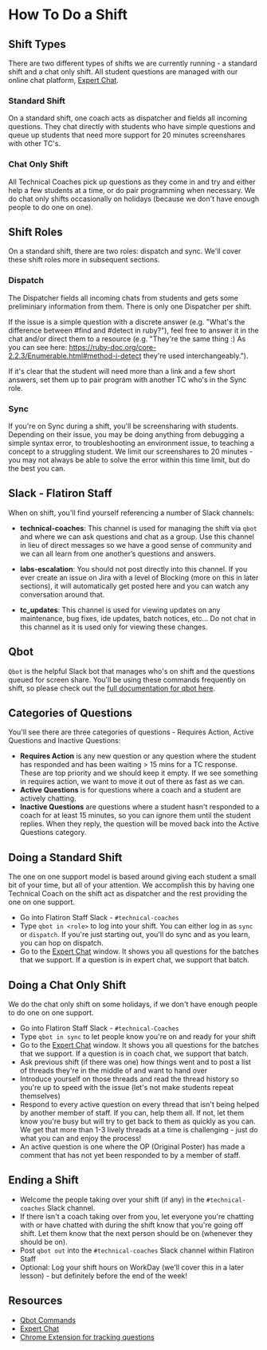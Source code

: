 # How To Do a Shift

## Shift Types
There are two different types of shifts we are currently running - a standard shift and a chat only shift. All student questions are managed with our online chat platform, [Expert Chat](https://learn.co/expert-chat).

### Standard Shift
On a standard shift, one coach acts as dispatcher and fields all incoming questions. They chat directly with students who have simple questions and queue up students that need more support for 20 minutes screenshares with other TC's.

### Chat Only Shift
All Technical Coaches pick up questions as they come in and try and either help a few students at a time, or do pair programming when necessary. We do chat only shifts occasionally on holidays (because we don't have enough people to do one on one).

## Shift Roles
On a standard shift, there are two roles: dispatch and sync. We'll cover these shift roles more in subsequent sections.

### Dispatch
The Dispatcher fields all incoming chats from students and gets some preliminiary information from them. There is only one Dispatcher per shift. 

If the issue is a simple question with a discrete answer (e.g. "What's the difference between #find and #detect in ruby?"), feel free to answer it in the chat and/or direct them to a resource (e.g. "They're the same thing :) As you can see here: https://ruby-doc.org/core-2.2.3/Enumerable.html#method-i-detect they're used interchangeably."). 

If it's clear that the student will need more than a link and a few short answers, set them up to pair program with another TC who's in the Sync role. 

### Sync
If you're on Sync during a shift, you'll be screensharing with students. Depending on their issue, you may be doing anything from debugging a simple syntax error, to troubleshooting an environment issue, to teaching a concept to a struggling student. We limit our screenshares to 20 minutes - you may not always be able to solve the error within this time limit, but do the best you can.

## Slack - Flatiron Staff
When on shift, you'll find yourself referencing a number of Slack channels: 

- **technical-coaches**: This channel is used for managing the shift via `qbot` and where we can ask questions and chat as a group. Use this channel in lieu of direct messages so we have a good sense of community and we can all learn from one another’s questions and answers.

- **labs-escalation**: You should not post directly into this channel. If you ever create an issue on Jira with a level of Blocking (more on this in later sections), it will automatically get posted here and you can watch any conversation around that.

- **tc_updates**: This channel is used for viewing updates on any maintenance, bug fixes, ide updates, batch notices, etc... Do not chat in this channel as it is used only for viewing these changes.

## Qbot
`Qbot` is the helpful Slack bot that manages who's on shift and the questions queued for screen share. You'll be using these commands frequently on shift, so please check out the [full documentation for qbot here](https://github.com/flatiron-labs/online-ed-ops/blob/master/technical-coach-team/role-technical-coach/lib/qbot.md).

## Categories of Questions
You'll see there are three categories of questions - Requires Action, Active Questions and Inactive Questions:

- **Requires Action** is any new question or any question where the student has responded and has been waiting > 15 mins for a TC response. These are top priority and we should keep it empty. If we see something in requires action, we want to move it out of there as fast as we can.
- **Active Questions** is for questions where a coach and a student are actively chatting.
- **Inactive Questions** are questions where a student hasn't responded to a coach for at least 15 minutes, so you can ignore them until the student replies. When they reply, the question will be moved back into the Active Questions category. 

## Doing a Standard Shift
The one on one support model is based around giving each student a small bit of your time, but all of your attention. We accomplish this by having one Technical Coach on the shift act as dispatcher and the rest providing the one on one support.

- Go into Flatiron Staff Slack - `#technical-coaches`
- Type `qbot in <role>` to log into your shift. You can either log in as `sync` or `dispatch`. If you're just starting out, you'll do sync and as you learn, you can hop on dispatch.
- Go to the [Expert Chat](https://learn.co/expert-chat) window. It shows you all questions for the batches that we support. If a question is in expert chat, we support that batch.

## Doing a Chat Only Shift
We do the chat only shift on some holidays, if we don't have enough people to do one on one support.

- Go into Flatiron Staff Slack - `#technical-Coaches`
- Type `qbot in sync` to let people know you're on and ready for your shift
- Go to the [Expert Chat](https://learn.co/expert-chat) window. It shows you all questions for the batches that we support. If a question is in coach chat, we support that batch.
- Ask previous shift (if there was one) how things went and to post a list of threads they're in the middle of and want to hand over
- Introduce yourself on those threads and read the thread history so you're up to speed with the issue (let's not make students repeat themselves)
- Respond to every active question on every thread that isn't being helped by another member of staff. If you can, help them all. If not, let them know you're busy but will try to get back to them as quickly as you can. We get that more than 1-3 lively threads at a time is challenging - just do what you can and enjoy the process!
- An active question is one where the OP (Original Poster) has made a comment that has not yet been responded to by a member of staff.

## Ending a Shift
- Welcome the people taking over your shift (if any) in the `#technical-coaches` Slack channel.
- If there isn't a coach taking over from you, let everyone you're chatting with or have chatted with during the shift know that you're going off shift. Let them know that the next person should be on (whenever they should be on).
- Post `qbot out` into the `#technical-coaches` Slack channel within Flatiron Staff
- Optional: Log your shift hours on WorkDay (we'll cover this in a later lesson) - but definitely before the end of the week!


## Resources

* [Qbot Commands](https://github.com/flatiron-labs/online-ed-ops/blob/master/technical-coach-team/role-technical-coach/lib/qbot.md) 
* [Expert Chat](https://learn.co/expert-chat)
* [Chrome Extension for tracking questions](https://chrome.google.com/webstore/detail/le3/hjjhpafjpkkjbdchnaeikofponobhngc)
